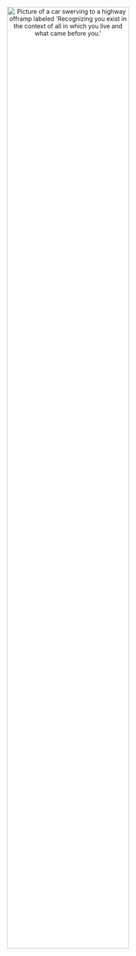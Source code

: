 <p align="center">
<img src="https://github.com/user-attachments/assets/74afa0c1-50d1-4240-adb0-f827c0388a5d" alt="Picture of a car swerving to a highway offramp labeled 'Recognizing you exist in the context of all in which you live and what came before you.'" width="75%" />
</p>
